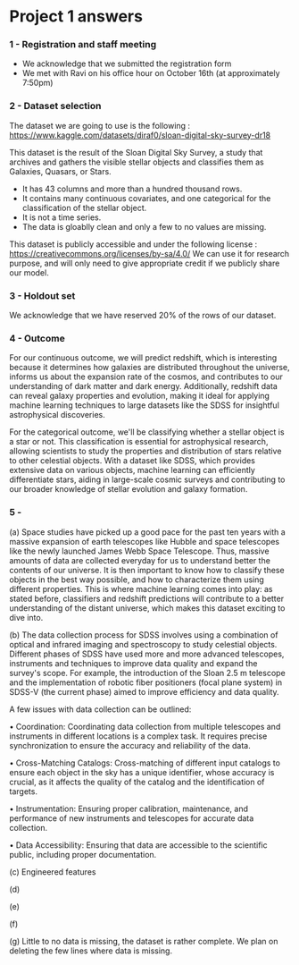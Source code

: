# Project 1 answers

### 1 - Registration and staff meeting
- We acknowledge that we submitted the registration form 
- We met with Ravi on his office hour on October 16th (at approximately 7:50pm)

### 2 - Dataset selection

The dataset we are going to use is the following : https://www.kaggle.com/datasets/diraf0/sloan-digital-sky-survey-dr18

This dataset is the result of the Sloan Digital Sky Survey, a study that archives and gathers the visible stellar objects and classifies them as Galaxies, Quasars, or Stars. 
- It has 43 columns and more than a hundred thousand rows.
- It contains many continuous covariates, and one categorical for the classification of the stellar object.
- It is not a time series.
- The data is gloablly clean and only a few to no values are missing. 

This dataset is publicly accessible and under the following license : https://creativecommons.org/licenses/by-sa/4.0/
We can use it for research purpose, and will only need to give appropriate credit if we publicly share our model.

### 3 - Holdout set

We acknowledge that we have reserved 20% of the rows of our dataset.

### 4 - Outcome
For our continuous outcome, we will predict redshift, which is interesting because it determines how galaxies are distributed throughout the universe, informs us about the expansion rate of the cosmos, and contributes to our understanding of dark matter and dark energy. Additionally, redshift data can reveal galaxy properties and evolution, making it ideal for applying machine learning techniques to large datasets like the SDSS for insightful astrophysical discoveries.

For the categorical outcome, we'll be classifying whether a stellar object is a star or not. This classification is essential for astrophysical research, allowing scientists to study the properties and distribution of stars relative to other celestial objects. With a dataset like SDSS, which provides extensive data on various objects, machine learning can efficiently differentiate stars, aiding in large-scale cosmic surveys and contributing to our broader knowledge of stellar evolution and galaxy formation.

### 5 - 

(a) Space studies have picked up a good pace for the past ten years with a massive expansion of earth telescopes like Hubble and space telescopes like the newly launched James Webb Space Telescope. Thus, massive amounts of data are collected everyday for us to understand better the contents of our universe. It is then important to know how to classify these objects in the best way possible, and how to characterize them using different properties. This is where machine learning comes into play: as stated before, classifiers and redshift predictions will contribute to a better understanding of the distant universe, which makes this dataset exciting to dive into.

(b) The data collection process for SDSS involves using a combination of optical and infrared imaging and spectroscopy to study celestial objects. Different phases of SDSS have used more and more advanced telescopes, instruments and techniques to improve data quality and expand the survey's scope. For example, the introduction of the Sloan 2.5 m telescope and the implementation of robotic fiber positioners (focal plane system) in SDSS-V (the current phase) aimed to improve efficiency and data quality.

A few issues with data collection can be outlined:

•	Coordination: Coordinating data collection from multiple telescopes and instruments in different locations is a complex task. It requires precise synchronization to ensure the accuracy and reliability of the data.

•	Cross-Matching Catalogs: Cross-matching of different input catalogs to ensure each object in the sky has a unique identifier, whose accuracy is crucial, as it affects the quality of the catalog and the identification of targets.

•	Instrumentation: Ensuring proper calibration, maintenance, and performance of new instruments and telescopes for accurate data collection.

•	Data Accessibility: Ensuring that data are accessible to the scientific public, including proper documentation. 

(c) Engineered features

(d) 

(e)

(f)

(g) Little to no data is missing, the dataset is rather complete. We plan on deleting the few lines where data is missing.
